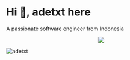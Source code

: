 <h1>Hi 👋, adetxt here</h1>
<p>A passionate software engineer from Indonesia</p>

<p align="center">
  <a href="https://skillicons.dev">
    <img src="https://skillicons.dev/icons?i=php,laravel,go,ruby,python,js,ts,nodejs,react,tailwind,alpinejs,graphql,redis,postgres,mysql,docker,cloudflare,electron" />
  </a>
</p>

<p><img align="left" src="https://github-readme-stats.vercel.app/api/top-langs?username=adetxt&show_icons=true&locale=en&layout=compact" alt="adetxt" /></p>
